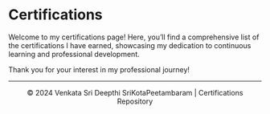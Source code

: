 # Certifications

Welcome to my certifications page! Here, you’ll find a comprehensive list of the certifications I have earned, showcasing my dedication to continuous learning and professional development.

Thank you for your interest in my professional journey!

---

<p align="center">&copy; 2024 Venkata Sri Deepthi SriKotaPeetambaram | Certifications Repository</p>

